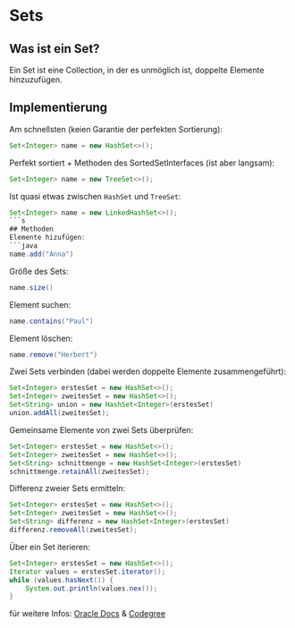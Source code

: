 # Sets
## Was ist ein Set?
Ein Set ist eine Collection, in der es unmöglich ist, doppelte Elemente hinzuzufügen.

## Implementierung
Am schnellsten (keien Garantie der perfekten Sortierung):
```java
Set<Integer> name = new HashSet<>();
```
Perfekt sortiert + Methoden des SortedSetInterfaces (ist aber langsam):
```java
Set<Integer> name = new TreeSet<>();
```
Ist quasi etwas zwischen `HashSet` und `TreeSet`:
```java
Set<Integer> name = new LinkedHashSet<>();
```s
## Methoden
Elemente hizufügen: 
```java
name.add("Anna")
```
Größe des Sets: 
```java
name.size()
```
Element suchen: 
```java
name.contains("Paul")
```
Element löschen:
```java
name.remove("Herbert")
```
Zwei Sets verbinden (dabei werden doppelte Elemente zusammengeführt): 
```java
Set<Integer> erstesSet = new HashSet<>();
Set<Integer> zweitesSet = new HashSet<>();
Set<String> union = new HashSet<Integer>(erstesSet)
union.addAll(zweitesSet);
```
Gemeinsame Elemente von zwei Sets überprüfen:
```java
Set<Integer> erstesSet = new HashSet<>();
Set<Integer> zweitesSet = new HashSet<>();
Set<String> schnittmenge = new HashSet<Integer>(erstesSet)
schnittmenge.retainAll(zweitesSet);
```
Differenz zweier Sets ermitteln:
```java
Set<Integer> erstesSet = new HashSet<>();
Set<Integer> zweitesSet = new HashSet<>();
Set<String> differenz = new HashSet<Integer>(erstesSet)
differenz.removeAll(zweitesSet);
```
Über ein Set iterieren:
```java
Set<Integer> erstesSet = new HashSet<>();
Iterator values = erstesSet.iterator();
while (values.hasNext()) {
    System.out.println(values.nex());
}
```

für weitere Infos:
[Oracle Docs](https://docs.oracle.com/javase/tutorial/collections/implementations/set.html)
&  [Codegree](https://codegree.de/java-set-der-grosse-guide/)